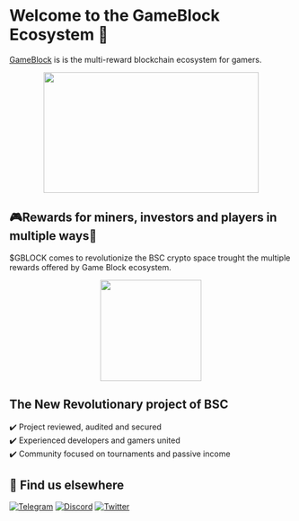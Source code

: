 # Welcome to the GameBlock Ecosystem 👋

[GameBlock](https://gameblock.link) is is the multi-reward blockchain ecosystem for gamers.

<p align="center">
  <a href="https://gameblock.link">
      <img src="https://gameblock.link/wp-content/uploads/2022/09/Disseny-sense-titol-1.gif" width="383" height="215">
  </a>
</p>

## 🎮Rewards for miners, investors and players in multiple ways🚀
$GBLOCK comes to revolutionize the BSC crypto space trought the multiple rewards offered by Game Block ecosystem. <br />
<p align="center">
  <a href="https://gameblock.link">
      <img src="https://gameblock.link/wp-content/uploads/2022/09/Purple-and-Neon-Pink-E-sports-Illustrative-Gaming-and-Technology-Animated-Logo-4.png" width="180" height="180">
  </a>
</p>

## The New Revolutionary project of BSC
✔️ Project reviewed, audited and secured <br />
✔️ Experienced developers and gamers united <br />
✔️ Community focused on tournaments and passive income <br />

## 🧐 Find us elsewhere

[![Telegram](https://img.shields.io/badge/Telegram-2CA5E0?style=for-the-badge&logo=telegram&logoColor=white)](https://t.me/GameBlock0x) [![Discord](https://img.shields.io/badge/Discord-7289DA?style=for-the-badge&logo=discord&logoColor=white)](https://discord.gg/game-block) [![Twitter](https://img.shields.io/badge/Twitter-1DA1F2?style=for-the-badge&logo=twitter&logoColor=white)](https://twitter.com/@game-block)